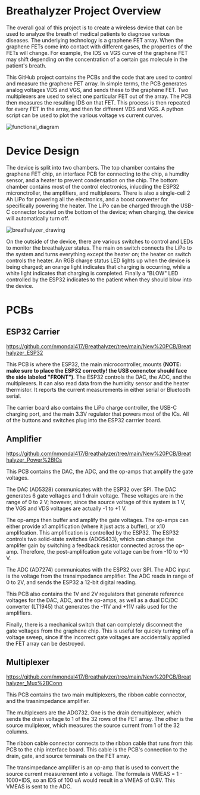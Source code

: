 # Breathalyzer Project Overview

The overall goal of this project is to create a wireless device that can be used to analyze the breath of medical patients to diagnose various diseases. The underlying technology is a graphene FET array. When the graphene FETs come into contact with different gases, the properties of the FETs will change. For example, the IDS vs VGS curve of the graphene FET may shift depending on the concentration of a certain gas molecule in the patient's breath. 

This GitHub project contains the PCBs and the code that are used to control and measure the graphene FET array. In simple terms, the PCB generates analog voltages VDS and VGS, and sends these to the graphene FET. Two multiplexers are used to select one particular FET out of the array. The PCB then measures the resulting IDS on that FET. This process is then repeated for every FET in the array, and then for different VDS and VGS. A python script can be used to plot the various voltage vs current curves.

![functional_diagram](https://github.com/nmondal417/Breathalyzer/assets/59549888/d741f6c7-2868-4da5-ab92-3896cb13cb0b)

# Device Design

The device is split into two chambers. The top chamber contains the graphene FET chip, an interface PCB for connecting to the chip, a humdity sensor, and a heater to prevent condensation on the chip. The bottom chamber contains most of the control electronics, inlucding the ESP32 micronctroller, the amplifiers, and multiplexers. There is also a single-cell 2 Ah LiPo for powering all the electronics, and a boost converter for specifically powering the heater. The LiPo can be charged through the USB-C connector located on the bottom of the device; when charging, the device will automatically turn off. 

![breathalyzer_drawing](https://github.com/nmondal417/Breathalyzer/assets/59549888/a66174f2-f314-4a3d-9204-694ee9273c8a)

On the outside of the device, there are various switches to control and LEDs to monitor the breathalyzer status. The main on switch connects the LiPo to the system and turns everything except the heater on; the heater on switch controls the heater. An RGB charge status LED lights up when the device is being charged; an orange light indicates that charging is occurring, while a white light indicates that charging is completed. Finally a "BLOW" LED controlled by the ESP32 indicates to the patient when they should blow into the device.

# PCBs

## ESP32 Carrier

https://github.com/nmondal417/Breathalyzer/tree/main/New%20PCB/Breathalyzer_ESP32

This PCB is where the ESP32, the main microcontroller, mounts **(NOTE: make sure to place the ESP32 correctly! the USB conenctor should face the side labeled "FRONT")**. The ESP32 controls the DAC, the ADC, and the multiplexers. It can also read data from the humidity sensor and the heater thermistor. It reports the current measurements in either serial or Bluetooth serial. 

The carrier board also contains the LiPo charge controller, the USB-C charging port, and the main 3.3V regulator that powers most of the ICs. All of the buttons and switches plug into the ESP32 carrrier board.

## Amplifier

https://github.com/nmondal417/Breathalyzer/tree/main/New%20PCB/Breathalyzer_Power%2BICs

This PCB contains the DAC, the ADC, and the op-amps that amplify the gate voltages.

The DAC (AD5328) communicates with the ESP32 over SPI. The DAC generates 6 gate voltages and 1 drain voltage. These voltages are in the range of 0 to 2 V; however, since the source voltage of this system is 1 V, the VGS and VDS voltages are actually -1 to +1 V. 

The op-amps then buffer and amplify the gate voltages. The op-amps can either provide x1 amplification (where it just acts a buffer), or x10 amplifcation. This amplification is controlled by the ESP32. The ESP32 controls two solid-state switches (ADG5433), which can change the amplifer gain by switching a feedback resistor connected across the op-amp. Therefore, the post-amplifcation gate voltage can be from -10 to +10 V.

The ADC (AD7274) communicates with the ESP32 over SPI. The ADC input is the voltage from the transimpedance amplifier. The ADC reads in range of 0 to 2V, and sends the ESP32 a 12-bit digital reading. 

This PCB also contains the 1V and 2V regulators that generate reference voltages for the DAC, ADC, and the op-amps, as well as a dual DC/DC converter (LT1945) that generates the -11V and +11V rails used for the amplifiers.

Finally, there is a mechanical switch that can completely disconnect the gate voltages from the graphene chip. This is useful for quickly turning off a voltage sweep, since if the incorrect gate voltages are accidentally applied the FET array can be destroyed.

## Multiplexer

https://github.com/nmondal417/Breathalyzer/tree/main/New%20PCB/Breathalyzer_Mux%2BConn

This PCB contains the two main multiplexers, the ribbon cable connector, and the trasnimpedance amplifier. 

The multiplexers are the ADG732. One is the drain demultiplexer, which sends the drain voltage to 1 of the 32 rows of the FET array. The other is the source muliplexer, which measures the source current from 1 of the 32 columns. 

The ribbon cable connector connects to the ribbon cable that runs from this PCB to the chip interface board. This cable is the PCB's connection to the drain, gate, and source terminals on the FET array.

The transimpedance ampliifer is an op-amp that is used to convert the source current measurement into a voltage. The formula is VMEAS = 1 - 1000*IDS, so an IDS of 100 uA would result in a VMEAS of 0.9V. This VMEAS is sent to the ADC.


